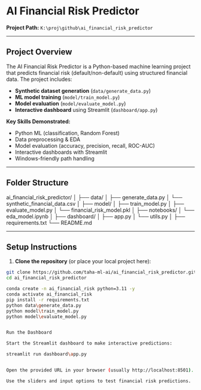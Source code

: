 # AI Financial Risk Predictor

**Project Path:** `K:\proj\github\ai_financial_risk_predictor`

---

## **Project Overview**

The AI Financial Risk Predictor is a Python-based machine learning project that predicts financial risk (default/non-default) using structured financial data. The project includes:

- **Synthetic dataset generation** (`data/generate_data.py`)  
- **ML model training** (`model/train_model.py`)  
- **Model evaluation** (`model/evaluate_model.py`)  
- **Interactive dashboard** using Streamlit (`dashboard/app.py`)  

**Key Skills Demonstrated:**

- Python ML (classification, Random Forest)
- Data preprocessing & EDA
- Model evaluation (accuracy, precision, recall, ROC-AUC)
- Interactive dashboards with Streamlit
- Windows-friendly path handling

---

## **Folder Structure**

ai_financial_risk_predictor/
│
├── data/
│ ├── generate_data.py
│ └── synthetic_financial_data.csv
│
├── model/
│ ├── train_model.py
│ ├── evaluate_model.py
│ └── financial_risk_model.pkl
│
├── notebooks/
│ └── eda_model.ipynb
│
├── dashboard/
│ ├── app.py
│ └── utils.py
│
├── requirements.txt
└── README.md


---

## **Setup Instructions**

1. **Clone the repository** (or place your local project here):

```bash
git clone https://github.com/taha-ml-ai/ai_financial_risk_predictor.git
cd ai_financial_risk_predictor

conda create -n ai_financial_risk python=3.11 -y
conda activate ai_financial_risk
pip install -r requirements.txt
python data\generate_data.py
python model\train_model.py
python model\evaluate_model.py


Run the Dashboard

Start the Streamlit dashboard to make interactive predictions:

streamlit run dashboard\app.py


Open the provided URL in your browser (usually http://localhost:8501).

Use the sliders and input options to test financial risk predictions.

